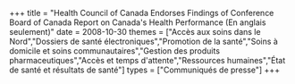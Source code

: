 +++
title = "Health Council of Canada Endorses Findings of Conference Board of Canada Report on Canada's Health Performance (En anglais seulement)"
date = 2008-10-30
themes = ["Accès aux soins dans le Nord","Dossiers de santé électroniques","Promotion de la santé","Soins à domicile et soins communautaires","Gestion des produits pharmaceutiques","Accès et temps d'attente","Ressources humaines","État de santé et résultats de santé"]
types = ["Communiqués de presse"]
+++
